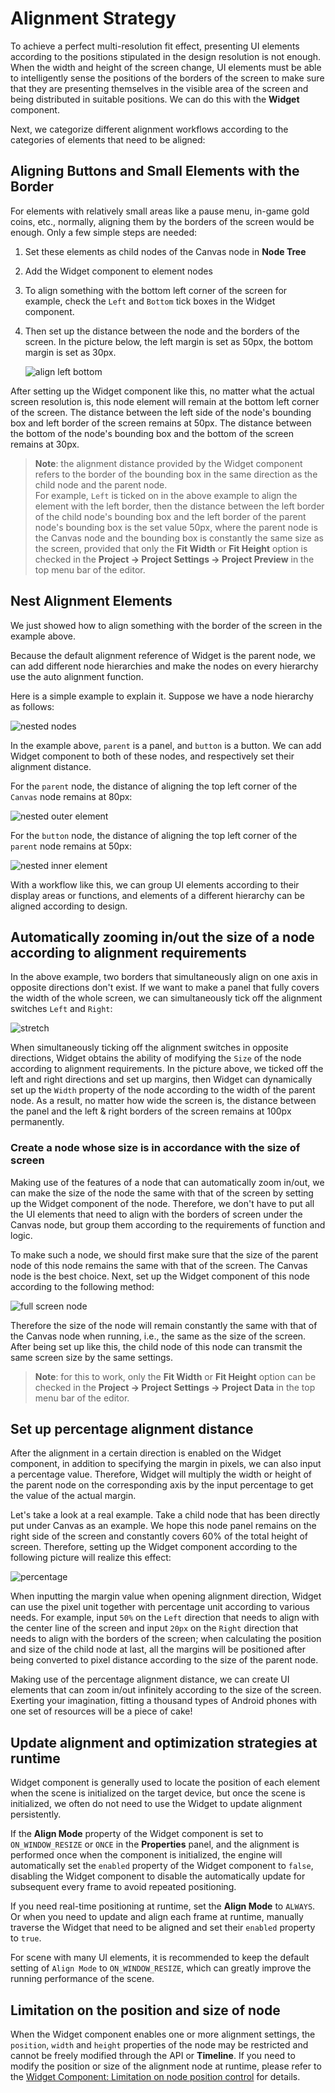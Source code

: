 # Alignment Strategy

To achieve a perfect multi-resolution fit effect, presenting UI elements according to the positions stipulated in the design resolution is not enough. When the width and height of the screen change, UI elements must be able to intelligently sense the positions of the borders of the screen to make sure that they are presenting themselves in the visible area of the screen and being distributed in suitable positions. We can do this with the **Widget** component.

Next, we categorize different alignment workflows according to the categories of elements that need to be aligned:

## Aligning Buttons and Small Elements with the Border

For elements with relatively small areas like a pause menu, in-game gold coins, etc., normally, aligning them by the borders of the screen would be enough. Only a few simple steps are needed:

1. Set these elements as child nodes of the Canvas node in **Node Tree**
2. Add the Widget component to element nodes
3. To align something with the bottom left corner of the screen for example, check the `Left` and `Bottom` tick boxes in the Widget component.
4. Then set up the distance between the node and the borders of the screen. In the picture below, the left margin is set as 50px, the bottom margin is set as 30px.

    ![align left bottom](widget-align/align-basic.png)

After setting up the Widget component like this, no matter what the actual screen resolution is, this node element will remain at the bottom left corner of the screen. The distance between the left side of the node's bounding box and left border of the screen remains at 50px. The distance between the bottom of the node's bounding box and the bottom of the screen remains at 30px.

> **Note**: the alignment distance provided by the Widget component refers to the border of the bounding box in the same direction as the child node and the parent node.<br>
> For example, `Left` is ticked on in the above example to align the element with the left border, then the distance between the left border of the child node's bounding box and the left border of the parent node's bounding box is the set value 50px, where the parent node is the Canvas node and the bounding box is constantly the same size as the screen, provided that only the **Fit Width** or **Fit Height** option is checked in the **Project -> Project Settings -> Project Preview** in the top menu bar of the editor.

## Nest Alignment Elements

We just showed how to align something with the border of the screen in the example above.

Because the default alignment reference of Widget is the parent node, we can add different node hierarchies and make the nodes on every hierarchy use the auto alignment function.

Here is a simple example to explain it. Suppose we have a node hierarchy as follows:

![nested nodes](widget-align/hierarchy.png)

In the example above, `parent` is a panel, and `button` is a button. We can add Widget component to both of these nodes, and respectively set their alignment distance.

For the `parent` node, the distance of aligning the top left corner of the `Canvas` node remains at 80px:

![nested outer element](widget-align/nested-outer.png)

For the `button` node, the distance of aligning the top left corner of the `parent` node remains at 50px:

![nested inner element](widget-align/nested-inner.png)

With a workflow like this, we can group UI elements according to their display areas or functions, and elements of a different hierarchy can be aligned according to design.

## Automatically zooming in/out the size of a node according to alignment requirements

In the above example, two borders that simultaneously align on one axis in opposite directions don't exist. If we want to make a panel that fully covers the width of the whole screen, we can simultaneously tick off the alignment switches `Left` and `Right`:

![stretch](widget-align/stretch.png)

When simultaneously ticking off the alignment switches in opposite directions, Widget obtains the ability of modifying the `Size` of the node according to alignment requirements. In the picture above, we ticked off the left and right directions and set up margins, then Widget can dynamically set up the `Width` property of the node according to the width of the parent node. As a result, no matter how wide the screen is, the distance between the panel and the left & right borders of the screen remains at 100px permanently.

### Create a node whose size is in accordance with the size of screen

Making use of the features of a node that can automatically zoom in/out, we can make the size of the node the same with that of the screen by setting up the Widget component of the node. Therefore, we don't have to put all the UI elements that need to align with the borders of screen under the Canvas node, but group them according to the requirements of function and logic.

To make such a node, we should first make sure that the size of the parent node of this node remains the same with that of the screen. The Canvas node is the best choice. Next, set up the Widget component of this node according to the following method:

![full screen node](widget-align/full-screen.png)

Therefore the size of the node will remain constantly the same with that of the Canvas node when running, i.e., the same as the size of the screen. After being set up like this, the child node of this node can transmit the same screen size by the same settings.

> **Note**: for this to work, only the **Fit Width** or **Fit Height** option can be checked in the **Project -> Project Settings -> Project Data** in the top menu bar of the editor.

## Set up percentage alignment distance

After the alignment in a certain direction is enabled on the Widget component, in addition to specifying the margin in pixels, we can also input a percentage value. Therefore, Widget will multiply the width or height of the parent node on the corresponding axis by the input percentage to get the value of the actual margin.

Let's take a look at a real example. Take a child node that has been directly put under Canvas as an example. We hope this node panel remains on the right side of the screen and constantly covers 60% of the total height of screen. Therefore, setting up the Widget component according to the following picture will realize this effect:

![percentage](widget-align/percentage.png)

When inputting the margin value when opening alignment direction, Widget can use the pixel unit together with percentage unit according to various needs. For example, input `50%` on the `Left` direction that needs to align with the center line of the screen and input `20px` on the `Right` direction that needs to align with the borders of the screen; when calculating the position and size of the child node at last, all the margins will be positioned after being converted to pixel distance according to the size of the parent node.

Making use of the percentage alignment distance, we can create UI elements that can zoom in/out infinitely according to the size of the screen. Exerting your imagination, fitting a thousand types of Android phones with one set of resources will be a piece of cake!

## Update alignment and optimization strategies at runtime

Widget component is generally used to locate the position of each element when the scene is initialized on the target device, but once the scene is initialized, we often do not need to use the Widget to update alignment persistently.

If the **Align Mode** property of the Widget component is set to `ON_WINDOW_RESIZE` or `ONCE` in the **Properties** panel, and the alignment is performed once when the component is initialized, the engine will automatically set the `enabled` property of the Widget component to `false`, disabling the Widget component to disable the automatically update for subsequent every frame to avoid repeated positioning.

If you need real-time positioning at runtime, set the **Align Mode** to `ALWAYS`. Or when you need to update and align each frame at runtime, manually traverse the Widget that need to be aligned and set their `enabled` property to `true`.

For scene with many UI elements, it is recommended to keep the default setting of `Align Mode` to `ON_WINDOW_RESIZE`, which can greatly improve the running performance of the scene.

## Limitation on the position and size of node

When the Widget component enables one or more alignment settings, the `position`, `width` and `height` properties of the node may be restricted and cannot be freely modified through the API or **Timeline**. If you need to modify the position or size of the alignment node at runtime, please refer to the [Widget Component: Limitation on node position control](../components/widget.md#limitation-on-node-position-control) for details.
